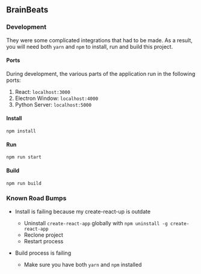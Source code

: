 ## BrainBeats

### Development
They were some complicated integrations that had to be made. As a result, you will need both `yarn` and `npm` to install, run and build this project.

#### Ports
During development, the various parts of the application run in the following ports:
1. React: `localhost:3000`
2. Electron Window: `localhost:4000`
3. Python Server: `localhost:5000`

#### Install
```npm install```

#### Run
```npm run start```

#### Build
```npm run build```

### Known Road Bumps
* Install is failing because my create-react-up is outdate
  - Uninstall `create-react-app` globally with `npm uninstall -g create-react-app`
  - Reclone project
  - Restart process

* Build process is failing
  - Make sure you have both `yarn` and `npm` installed
